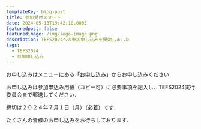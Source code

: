 ```yaml
---
templateKey: blog-post
title: 参加受付スタート
date: 2024-05-13T19:42:10.000Z
featuredpost: false
featuredimage: /img/logo-image.png
description: TEFS2024への参加申し込みを開始しました
tags:
  - TEFS2024
  - 参加申し込み
---
```


お申し込みはメニューにある「[お申し込み](/registration)」からお申し込みください．

お申し込みは参加申込み用紙（コピー可）に必要事項を記入し、TEFS2024実行委員会まで郵送してください．

締切は２０２４年７月１日（月）（必着）です．

たくさんの皆様のお申し込みをお待ちしております．